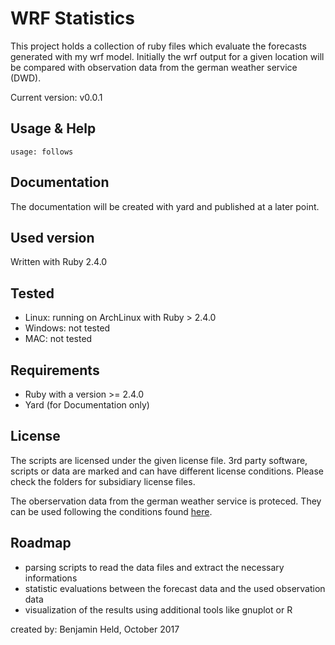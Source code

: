 # WRF Statistics

This project holds a collection of ruby files which evaluate the forecasts 
generated with my wrf model. Initially the wrf output for a given location
will be compared with observation data from the german weather service (DWD).

Current version: v0.0.1

## Usage & Help
```
usage: follows
```

## Documentation
The documentation will be created with yard and published at a later point.

## Used version
Written with Ruby 2.4.0

## Tested
* Linux: running on ArchLinux with Ruby > 2.4.0
* Windows: not tested
* MAC: not tested

## Requirements
* Ruby with a version >= 2.4.0
* Yard (for Documentation only)

## License
The scripts are licensed under the given license file. 3rd party software, scripts
or data are marked and can have different license conditions. 
Please check the folders for subsidiary license files.

The oberservation data from the german weather service is proteced. They can be used
following the conditions found [here](ftp://ftp-cdc.dwd.de/pub/CDC/Nutzungsbedingungen_German.pdf).

## Roadmap
* parsing scripts to read the data files and extract the necessary informations
* statistic evaluations between the forecast data and the used observation data
* visualization of the results using additional tools like gnuplot or R

created by: Benjamin Held, October 2017
